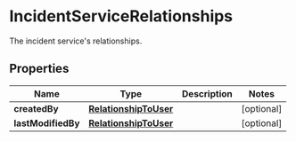 

# IncidentServiceRelationships

The incident service's relationships.

## Properties

Name | Type | Description | Notes
------------ | ------------- | ------------- | -------------
**createdBy** | [**RelationshipToUser**](RelationshipToUser.md) |  |  [optional]
**lastModifiedBy** | [**RelationshipToUser**](RelationshipToUser.md) |  |  [optional]



